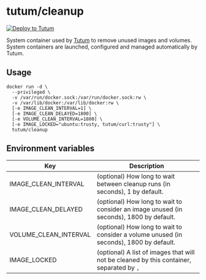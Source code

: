 tutum/cleanup
=============

[![Deploy to Tutum](https://s.tutum.co/deploy-to-tutum.svg)](https://dashboard.tutum.co/stack/deploy/)

System container used by [Tutum](http://www.tutum.co/) to remove unused images and volumes. System containers are launched, configured and managed automatically by Tutum.

## Usage

    docker run -d \
      --privileged \
      -v /var/run/docker.sock:/var/run/docker.sock:rw \
      -v /var/lib/docker:/var/lib/docker:rw \
      [-e IMAGE_CLEAN_INTERVAL=1] \
      [-e IMAGE_CLEAN_DELAYED=1800] \
      [-e VOLUME_CLEAN_INTERVAL=1800] \
      [-e IMAGE_LOCKED="ubuntu:trusty, tutum/curl:trusty"] \
      tutum/cleanup


## Environment variables

Key | Description
----|------------
IMAGE_CLEAN_INTERVAL | (optional) How long to wait between cleanup runs (in seconds), 1 by default.
IMAGE_CLEAN_DELAYED | (optional) How long to wait to consider an image unused (in seconds), 1800 by default.
VOLUME_CLEAN_INTERVAL | (optional) How long to wait to consider a volume unused (in seconds), 1800 by default.
IMAGE_LOCKED | (optional) A list of images that will not be cleaned by this container, separated by `,`
